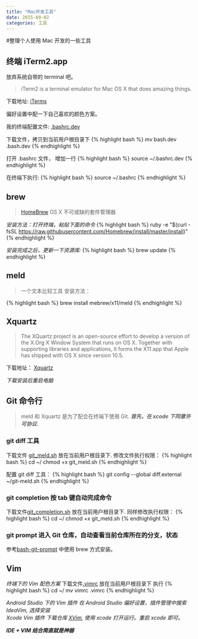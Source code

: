 ```yaml
---
title: "Mac开发工具"
date: 2015-09-02
categories: 工具
---
```



#整理个人使用 Mac 开发的一些工具

## 终端 iTerm2.app

放弃系统自带的 terminal 吧。 

> iTerm2 is a terminal emulator for Mac OS X that does amazing things. 

下载地址: [iTerms](http://www.iterm2.com/)

偏好设置中配一下自己喜欢的颜色方案。

我的终端配置文件: [.bashrc.dev](../../../../files/bashrc.dev)

下载文件，拷贝到当前用户根目录下
{% highlight bash %}
mv bash.dev .bash.dev
{% endhighlight %}

打开 .bashrc 文件， 增加一行
{% highlight bash %}
source ~/.bashrc.dev
{% endhighlight %}

在终端下执行:
{% highlight bash %}
source ~/.bashrc
{% endhighlight %}


## brew 
> [HomeBrew](http://brew.sh/index_zh-cn.html) OS X 不可或缺的套件管理器 

*安装方法：打开终端，粘贴下面的命令*
{% highlight bash %}
ruby -e "$(curl -fsSL https://raw.githubusercontent.com/Homebrew/install/master/install)"
{% endhighlight %}

*安装完成之后，更新一下资源库:*
{% highlight bash %}
brew update
{% endhighlight %}

## meld 
> 一个文本比较工具
安装方法：

{% highlight bash %}
brew install mebrew/x11/meld
{% endhighlight %}

## Xquartz
> The XQuartz project is an open-source effort to develop a version of the X.Org X Window System that runs on OS X. Together with supporting libraries and applications, it forms the X11.app that Apple has shipped with OS X since version 10.5. 

下载地址： [Xquartz](http://xquartz.macosforge.org/landing/)

*下载安装后重启电脑*


## Git 命令行 
> meld 和 Xquartz 是为了配合在终端下使用 Git. 
***首先，在 xcode 下同意许可协议.***

### git diff  工具
下载文件 [git_meld.sh](../../../../files/git_meld.sh) 放在当前用户根目录下.
修改文件执行权限：
{% highlight bash %}
cd ~/
chmod +x git_meld.sh 
{% endhighlight %}

配置 git diff 工具：
{% highlight bash %}
git config --global diff.external ~/git-meld.sh
{% endhighlight %}

### git completion 按 tab 键自动完成命令
下载文件[git_completion.sh](../../../../files/git_completion.sh) 放在当前用户根目录下.
同样修改执行权限：
{% highlight bash %}
cd ~/
chmod +x git_meld.sh 
{% endhighlight %}

### git prompt 进入 Git 仓库，自动查看当前仓库所在的分支，状态
参考[bash-git-prompt](https://github.com/magicmonty/bash-git-prompt) 中使用 brew 方式安装。


## Vim
*终端下的 Vim 配色方案*
下载文件[.vimrc](../../../../files/vimrc) 放在当前用户根目录下
执行
{% highlight bash %}
cd ~/
mv vimrc .vimrc
{% endhighlight %}

*Android Studio 下的 Vim 插件 
在 Android Studio 偏好设置，插件管理中搜索 IdeaVim, 选择安装* 
<br/>
*Xcode Vim 插件
下载仓库 [XVim](https://github.com/XVimProject/XVim), 使用 xcode 打开运行。重启 xcode 即可。*

***IDE + VIM 结合简直就是神器***







